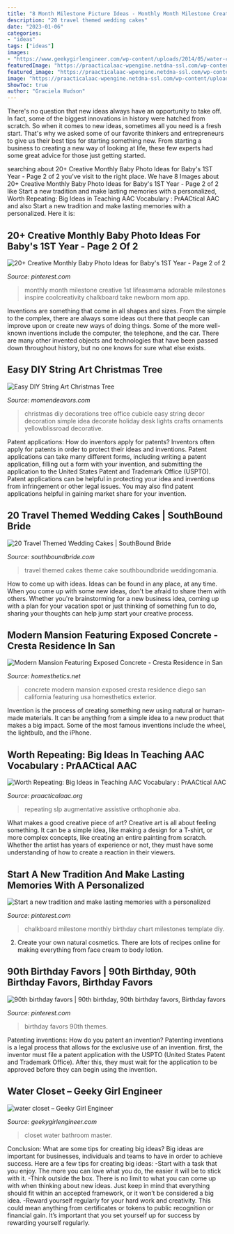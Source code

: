 ```yaml
---
title: "8 Month Milestone Picture Ideas - Monthly Month Milestone Creative 1st Lifeasmama Adorable Milestones Inspire Coolcreativity Chalkboard Take Newborn Mom App"
description: "20 travel themed wedding cakes"
date: "2023-01-06"
categories:
- "ideas"
tags: ["ideas"]
images:
- "https://www.geekygirlengineer.com/wp-content/uploads/2014/05/water-closet.jpg"
featuredImage: "https://praacticalaac-wpengine.netdna-ssl.com/wp-content/uploads/2013/03/Vocabulary-Infographic.jpg"
featured_image: "https://praacticalaac-wpengine.netdna-ssl.com/wp-content/uploads/2013/03/Vocabulary-Infographic.jpg"
image: "https://praacticalaac-wpengine.netdna-ssl.com/wp-content/uploads/2013/03/Vocabulary-Infographic.jpg"
ShowToc: true
author: "Graciela Hudson"
---
```



There's no question that new ideas always have an opportunity to take off. In fact, some of the biggest innovations in history were hatched from scratch. So when it comes to new ideas, sometimes all you need is a fresh start. That's why we asked some of our favorite thinkers and entrepreneurs to give us their best tips for starting something new. From starting a business to creating a new way of looking at life, these few experts had some great advice for those just getting started.

	

		
searching about 20+ Creative Monthly Baby Photo Ideas for Baby&#039;s 1ST Year - Page 2 of 2 you've visit to the right place. We have 8 Images about 20+ Creative Monthly Baby Photo Ideas for Baby&#039;s 1ST Year - Page 2 of 2 like Start a new tradition and make lasting memories with a personalized, Worth Repeating: Big Ideas in Teaching AAC Vocabulary : PrAACtical AAC and also Start a new tradition and make lasting memories with a personalized. Here it is:
		
    
## 20+ Creative Monthly Baby Photo Ideas For Baby&#039;s 1ST Year - Page 2 Of 2

<img loading=lazy src="https://i.pinimg.com/736x/db/7a/a9/db7aa943bf68da54b708c78a9da09430--monthly-baby-chalkboard-monthly-baby-stats.jpg" onerror="this.onerror=null;this.src='https://tse3.mm.bing.net/th?id=OIP.rr-VUEzgnikCPKHmhRONGwHaJ4&amp;pid=15.1';" alt="20+ Creative Monthly Baby Photo Ideas for Baby&#039;s 1ST Year - Page 2 of 2">

_Source: pinterest.com_

>monthly month milestone creative 1st lifeasmama adorable milestones inspire coolcreativity chalkboard take newborn mom app. 

	

Inventions are something that come in all shapes and sizes. From the simple to the complex, there are always some ideas out there that people can improve upon or create new ways of doing things. Some of the more well-known inventions include the computer, the telephone, and the car. There are many other invented objects and technologies that have been passed down throughout history, but no one knows for sure what else exists.

    
## Easy DIY String Art Christmas Tree

<img loading=lazy src="https://www.momendeavors.com/wp-content/uploads/2014/12/DIY-String-Art-Decorative-Christmas-Tree-624x1024.jpg" onerror="this.onerror=null;this.src='https://tse2.mm.bing.net/th?id=OIP.RCcLSG4p9-QcXwa0nXIb5AHaMJ&amp;pid=15.1';" alt="Easy DIY String Art Christmas Tree">

_Source: momendeavors.com_

>christmas diy decorations tree office cubicle easy string decor decoration simple idea decorate holiday desk lights crafts ornaments yellowblissroad decorative. 

	

Patent applications: How do inventors apply for patents?
Inventors often apply for patents in order to protect their ideas and inventions. Patent applications can take many different forms, including writing a patent application, filling out a form with your invention, and submitting the application to the United States Patent and Trademark Office (USPTO). 
Patent applications can be helpful in protecting your idea and inventions from infringement or other legal issues. You may also find patent applications helpful in gaining market share for your invention.

    
## 20 Travel Themed Wedding Cakes | SouthBound Bride

<img loading=lazy src="http://southboundbride.com/wp-content/uploads/2015/11/012-travel-themed-wedding-cakes-southboundbride.jpg" onerror="this.onerror=null;this.src='https://tse1.mm.bing.net/th?id=OIP.7g1Id6TgHWIWAdVfVaV7cwHaJ6&amp;pid=15.1';" alt="20 Travel Themed Wedding Cakes | SouthBound Bride">

_Source: southboundbride.com_

>travel themed cakes theme cake southboundbride weddingomania. 

	

How to come up with ideas.
Ideas can be found in any place, at any time. When you come up with some new ideas, don't be afraid to share them with others. Whether you're brainstorming for a new business idea, coming up with a plan for your vacation spot or just thinking of something fun to do, sharing your thoughts can help jump start your creative process.

    
## Modern Mansion Featuring Exposed Concrete - Cresta Residence In San

<img loading=lazy src="http://cdn.homesthetics.net/wp-content/uploads/2013/12/Modern-Mansion-Featuring-Exposed-Concrete-Cresta-Residence-in-San-Diego-California-USA-homesthetics-18.jpg" onerror="this.onerror=null;this.src='https://tse4.mm.bing.net/th?id=OIP.2Lpaid9ClRtUGqw6ENC1OAHaLC&amp;pid=15.1';" alt="Modern Mansion Featuring Exposed Concrete - Cresta Residence in San">

_Source: homesthetics.net_

>concrete modern mansion exposed cresta residence diego san california featuring usa homesthetics exterior. 

	

Invention is the process of creating something new using natural or human-made materials. It can be anything from a simple idea to a new product that makes a big impact. Some of the most famous inventions include the wheel, the lightbulb, and the iPhone.

    
## Worth Repeating: Big Ideas In Teaching AAC Vocabulary : PrAACtical AAC

<img loading=lazy src="https://praacticalaac-wpengine.netdna-ssl.com/wp-content/uploads/2013/03/Vocabulary-Infographic.jpg" onerror="this.onerror=null;this.src='https://tse1.mm.bing.net/th?id=OIP.ZfTcQcPRdYo1n3i9RlIRVAHaL8&amp;pid=15.1';" alt="Worth Repeating: Big Ideas in Teaching AAC Vocabulary : PrAACtical AAC">

_Source: praacticalaac.org_

>repeating slp augmentative assistive orthophonie aba. 

	

What makes a good creative piece of art?
Creative art is all about feeling something. It can be a simple idea, like making a design for a T-shirt, or more complex concepts, like creating an entire painting from scratch. Whether the artist has years of experience or not, they must have some understanding of how to create a reaction in their viewers.

    
## Start A New Tradition And Make Lasting Memories With A Personalized

<img loading=lazy src="https://i.pinimg.com/736x/3a/b3/2d/3ab32db6105e3268c5b31ec475800da3--chalkboard-baby-birthday-chalkboard.jpg" onerror="this.onerror=null;this.src='https://tse2.mm.bing.net/th?id=OIP.jhc04TcRzUvd0ljn9ZI0nwHaIu&amp;pid=15.1';" alt="Start a new tradition and make lasting memories with a personalized">

_Source: pinterest.com_

>chalkboard milestone monthly birthday chart milestones template diy. 

	

2. Create your own natural cosmetics. There are lots of recipes online for making everything from face cream to body lotion.

    
## 90th Birthday Favors | 90th Birthday, 90th Birthday Favors, Birthday Favors

<img loading=lazy src="https://i.pinimg.com/736x/21/78/6c/21786c6d8f7d4ec58294a508c19059ac--birthday-favors-th-birthday.jpg" onerror="this.onerror=null;this.src='https://tse3.mm.bing.net/th?id=OIP.CD9pS7I_BPJQRSSPRpoGuQDYEg&amp;pid=15.1';" alt="90th birthday favors | 90th birthday, 90th birthday favors, Birthday favors">

_Source: pinterest.com_

>birthday favors 90th themes. 

	

Patenting inventions: How do you patent an invention?
Patenting inventions is a legal process that allows for the exclusive use of an invention. first, the inventor must file a patent application with the USPTO (United States Patent and Trademark Office). After this, they must wait for the application to be approved before they can begin using the invention.

    
## Water Closet – Geeky Girl Engineer

<img loading=lazy src="https://www.geekygirlengineer.com/wp-content/uploads/2014/05/water-closet.jpg" onerror="this.onerror=null;this.src='https://tse3.mm.bing.net/th?id=OIP.uNKDsmKpwHu2XZCScSSDgwHaLH&amp;pid=15.1';" alt="water closet – Geeky Girl Engineer">

_Source: geekygirlengineer.com_

>closet water bathroom master. 

	

Conclusion: What are some tips for creating big ideas?
Big ideas are important for businesses, individuals and teams to have in order to achieve success. Here are a few tips for creating big ideas:
-Start with a task that you enjoy. The more you can love what you do, the easier it will be to stick with it.
-Think outside the box. There is no limit to what you can come up with when thinking about new ideas. Just keep in mind that everything should fit within an accepted framework, or it won’t be considered a big idea.
-Reward yourself regularly for your hard work and creativity. This could mean anything from certificates or tokens to public recognition or financial gain. It’s important that you set yourself up for success by rewarding yourself regularly.

